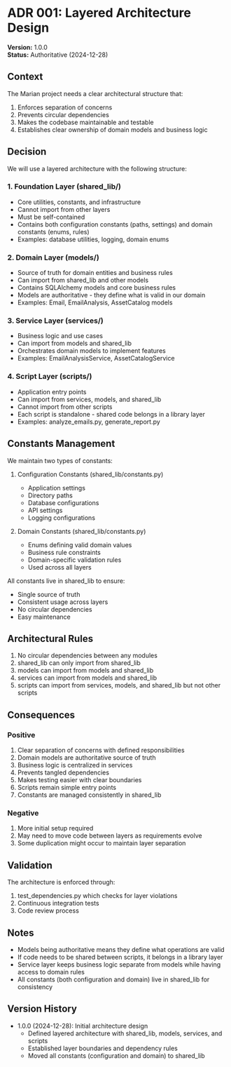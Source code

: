 # ADR 001: Layered Architecture Design

**Version:** 1.0.0  
**Status:** Authoritative (2024-12-28)

## Context
The Marian project needs a clear architectural structure that:
1. Enforces separation of concerns
2. Prevents circular dependencies
3. Makes the codebase maintainable and testable
4. Establishes clear ownership of domain models and business logic

## Decision
We will use a layered architecture with the following structure:

### 1. Foundation Layer (shared_lib/)
- Core utilities, constants, and infrastructure
- Cannot import from other layers
- Must be self-contained
- Contains both configuration constants (paths, settings) and domain constants (enums, rules)
- Examples: database utilities, logging, domain enums

### 2. Domain Layer (models/)
- Source of truth for domain entities and business rules
- Can import from shared_lib and other models
- Contains SQLAlchemy models and core business rules
- Models are authoritative - they define what is valid in our domain
- Examples: Email, EmailAnalysis, AssetCatalog models

### 3. Service Layer (services/)
- Business logic and use cases
- Can import from models and shared_lib
- Orchestrates domain models to implement features
- Examples: EmailAnalysisService, AssetCatalogService

### 4. Script Layer (scripts/)
- Application entry points
- Can import from services, models, and shared_lib
- Cannot import from other scripts
- Each script is standalone - shared code belongs in a library layer
- Examples: analyze_emails.py, generate_report.py

## Constants Management
We maintain two types of constants:

1. Configuration Constants (shared_lib/constants.py)
   - Application settings
   - Directory paths
   - Database configurations
   - API settings
   - Logging configurations

2. Domain Constants (shared_lib/constants.py)
   - Enums defining valid domain values
   - Business rule constraints
   - Domain-specific validation rules
   - Used across all layers

All constants live in shared_lib to ensure:
- Single source of truth
- Consistent usage across layers
- No circular dependencies
- Easy maintenance

## Architectural Rules
1. No circular dependencies between any modules
2. shared_lib can only import from shared_lib
3. models can import from models and shared_lib
4. services can import from models and shared_lib
5. scripts can import from services, models, and shared_lib but not other scripts

## Consequences

### Positive
1. Clear separation of concerns with defined responsibilities
2. Domain models are authoritative source of truth
3. Business logic is centralized in services
4. Prevents tangled dependencies
5. Makes testing easier with clear boundaries
6. Scripts remain simple entry points
7. Constants are managed consistently in shared_lib

### Negative
1. More initial setup required
2. May need to move code between layers as requirements evolve
3. Some duplication might occur to maintain layer separation

## Validation
The architecture is enforced through:
1. test_dependencies.py which checks for layer violations
2. Continuous integration tests
3. Code review process

## Notes
- Models being authoritative means they define what operations are valid
- If code needs to be shared between scripts, it belongs in a library layer
- Service layer keeps business logic separate from models while having access to domain rules
- All constants (both configuration and domain) live in shared_lib for consistency

## Version History
- 1.0.0 (2024-12-28): Initial architecture design
  - Defined layered architecture with shared_lib, models, services, and scripts
  - Established layer boundaries and dependency rules
  - Moved all constants (configuration and domain) to shared_lib
